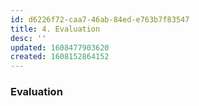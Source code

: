 ```yaml
---
id: d6226f72-caa7-46ab-84ed-e763b7f83547
title: 4. Evaluation
desc: ''
updated: 1608477903620
created: 1608152864152
---
```



### Evaluation
